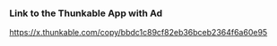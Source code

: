 ### Link to the Thunkable App with Ad

https://x.thunkable.com/copy/bbdc1c89cf82eb36bceb2364f6a60e95 
